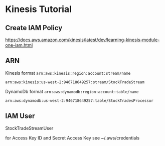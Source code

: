Kinesis Tutorial
================

Create IAM Policy
-----------------

<https://docs.aws.amazon.com/kinesis/latest/dev/learning-kinesis-module-one-iam.html>

ARN
----

Kinesis format `arn:aws:kinesis:region:account:stream/name`

```arn:aws:kinesis:us-west-2:946718649257:stream/StockTradeStream```

DynamoDb format `arn:aws:dynamodb:region:account:table/name`
 
`arn:aws:dynamodb:us-west-2:946718649257:table/StockTradesProcessor`

IAM User
--------
StockTradeStreamUser

for Access Key ID and Secret Access Key see ~/.aws/credentials

